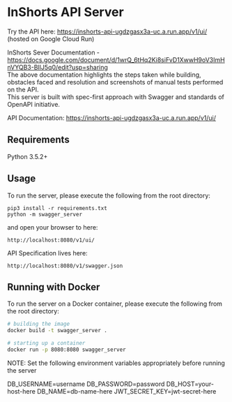 # InShorts API Server

Try the API here: https://inshorts-api-ugdzgasx3a-uc.a.run.app/v1/ui/ (hosted on Google Cloud Run)

InShorts Sever Documentation - https://docs.google.com/document/d/1wrQ_6tHq2Ki8siFvD1XwwH9oV3ImHnVYQB3-BIlJ5q0/edit?usp=sharing \
The above documentation highlights the steps taken while building, obstacles faced and resolution and screenshots of manual tests performed on the API. \
This server is built with spec-first approach with Swagger and standards of OpenAPI initiative.

API Documentation: https://inshorts-api-ugdzgasx3a-uc.a.run.app/v1/ui/

## Requirements

Python 3.5.2+

## Usage

To run the server, please execute the following from the root directory:

```
pip3 install -r requirements.txt
python -m swagger_server
```

and open your browser to here:

```
http://localhost:8080/v1/ui/
```

API Specification lives here:

```
http://localhost:8080/v1/swagger.json
```

## Running with Docker

To run the server on a Docker container, please execute the following from the root directory:

```bash
# building the image
docker build -t swagger_server .

# starting up a container
docker run -p 8080:8080 swagger_server
```

NOTE: Set the following environment variables appropriately before running the server

DB_USERNAME=username
DB_PASSWORD=password
DB_HOST=your-host-here
DB_NAME=db-name-here
JWT_SECRET_KEY=jwt-secret-here
